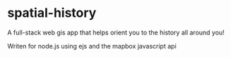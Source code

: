 # spatial-history
A full-stack web gis app that helps orient you to the history all around you!

Writen for node.js using ejs and the mapbox javascript api
